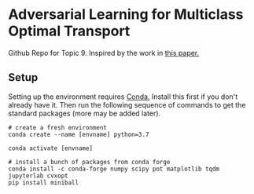 # Adversarial Learning for Multiclass Optimal Transport

Github Repo for Topic 9. Inspired by the work in [this paper.](https://arxiv.org/pdf/2204.12676.pdf)

## Setup

Setting up the environment requires [Conda.](https://docs.conda.io/projects/conda/en/latest/user-guide/install/index.html) Install this first if you don't already have it. Then run the following sequence of commands to get the standard packages (more may be added later).

```
# create a fresh environment
conda create --name [envname] python=3.7

conda activate [envname]

# install a bunch of packages from conda forge
conda install -c conda-forge numpy scipy pot matplotlib tqdm jupyterlab cvxopt
pip install miniball
```

